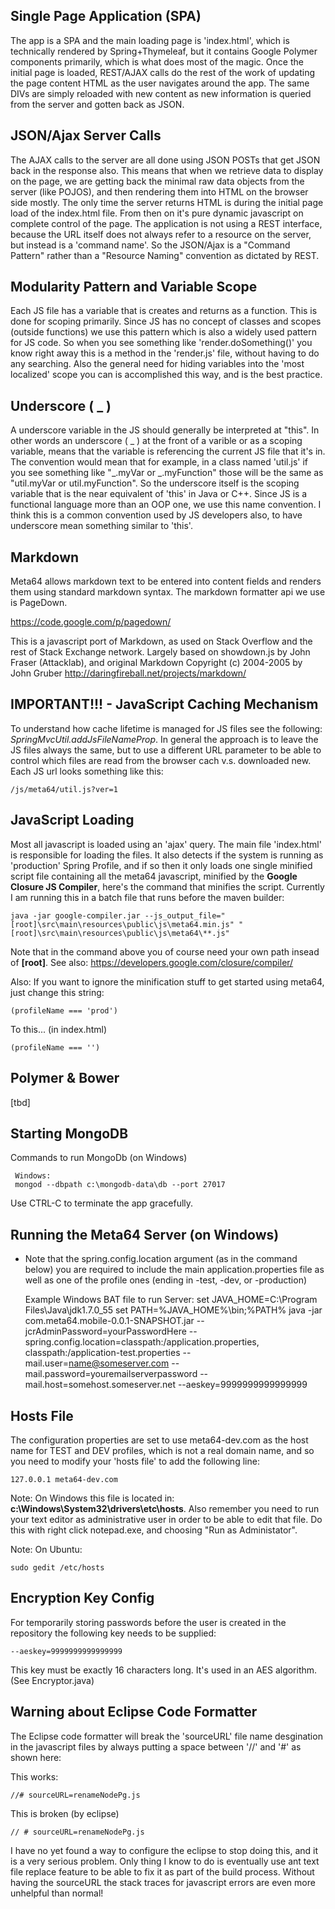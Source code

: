 ## Single Page Application (SPA)

The app is a SPA and the main loading page is 'index.html', which is technically rendered by Spring+Thymeleaf, but it contains Google Polymer components primarily, which is what does most of the magic. Once the initial page is loaded, REST/AJAX calls do the rest of the work of updating the page content HTML as the user navigates around the app. The same DIVs are simply reloaded with new content as new information is queried from the server and gotten back as JSON.

## JSON/Ajax Server Calls

The AJAX calls to the server are all done using JSON POSTs that get JSON back in the response also. This means that when we retrieve data to display on the page, we are getting back the minimal raw data objects from the server (like POJOS), and then rendering them into HTML on the browser side mostly. The only time the server returns HTML is during the initial page load of the index.html file. From then on it's pure dynamic javascript on complete control of the page. The application is not using a REST interface, because the URL itself does not always refer to a resource on the server, but instead is a 'command name'. So the JSON/Ajax is a "Command Pattern" rather than a "Resource Naming" convention as dictated by REST.

## Modularity Pattern and Variable Scope

Each JS file has a variable that is creates and returns as a function. This is done for scoping primarily. Since JS has no concept of classes and scopes (outside functions) we use this pattern which is also a widely used pattern for JS code. So when you see something like 'render.doSomething()' you know right away this is a method in the 'render.js' file, without having to do any searching. Also the general need for hiding variables into the 'most localized' scope you can is accomplished this way, and is the best practice.

## Underscore ( _ )

A underscore variable in the JS should generally be interpreted at "this". In other words an underscore ( _ ) at the front of a varible or as a scoping variable, means that the variable is referencing the current JS file that it's in. The convention would mean that for example, in a class named 'util.js' if you see something like "_.myVar or _.myFunction" those will be the same as "util.myVar or util.myFunction". So the underscore itself is the scoping variable that is the near equivalent of 'this' in Java or C++. Since JS is a functional language more than an OOP one, we use this name convention. I think this is a common convention used by JS developers also, to have underscore mean something similar to 'this'.

## Markdown

Meta64 allows markdown text to be entered into content fields and renders them using standard markdown syntax. The markdown formatter api we use is PageDown.

https://code.google.com/p/pagedown/

This is a javascript port of Markdown, as used on Stack Overflow and the rest of Stack Exchange network. Largely based on showdown.js by John Fraser (Attacklab), and original Markdown Copyright (c) 2004-2005 by John Gruber
http://daringfireball.net/projects/markdown/

## IMPORTANT!!! - JavaScript Caching Mechanism

To understand how cache lifetime is managed for JS files see the following: *SpringMvcUtil.addJsFileNameProp*. In general the approach is to leave the JS files always the same, but to use a different URL parameter to be able to control which files are read from the browser cach v.s. downloaded new. Each JS url looks something like this:

    /js/meta64/util.js?ver=1

## JavaScript Loading

Most all javascript is loaded using an 'ajax' query. The main file 'index.html' is responsible for loading the files. It also detects if the system is running as 'production' Spring Profile, and if so then it only loads one single minified script file containing all the meta64 javascript, minified by the **Google Closure JS Compiler**, here's the command that minifies the script. Currently I am running this in a batch file that runs before the maven builder:

    java -jar google-compiler.jar --js_output_file="[root]\src\main\resources\public\js\meta64.min.js" "[root]\src\main\resources\public\js\meta64\**.js"

Note that in the command above you of course need your own path insead of **[root]**.
See also: https://developers.google.com/closure/compiler/

Also: If you want to ignore the minification stuff to get started using meta64, just change this string:

    (profileName === 'prod')
To this... (in index.html)

    (profileName === '')

## Polymer & Bower

[tbd]

## Starting MongoDB

Commands to run MongoDb (on Windows)

	 Windows:
	 mongod --dbpath c:\mongodb-data\db --port 27017

Use CTRL-C to terminate the app gracefully.

## Running the Meta64 Server (on Windows)

* Note that the spring.config.location argument (as in the command below) you are required to include the main application.properties file as well as one of the profile ones (ending in -test, -dev, or -production)

    Example Windows BAT file to run Server:
    set JAVA_HOME=C:\Program Files\Java\jdk1.7.0_55
    set PATH=%JAVA_HOME%\bin;%PATH%
    java -jar com.meta64.mobile-0.0.1-SNAPSHOT.jar
    	 --jcrAdminPassword=yourPasswordHere
       --spring.config.location=classpath:/application.properties,
    	   classpath:/application-test.properties
       --mail.user=name@someserver.com
       --mail.password=youremailserverpassword
       --mail.host=somehost.someserver.net
       --aeskey=9999999999999999

## Hosts File
The configuration properties are set to use meta64-dev.com as the host name for TEST and DEV profiles, which is not a real domain name, and so you need to modify your 'hosts file' to add the following line:

    127.0.0.1 meta64-dev.com

Note: On Windows this file is located in: **c:\Windows\System32\drivers\etc\hosts**. Also remember you need to run your text editor as administrative user in order to be able to edit that file. Do this with right click notepad.exe, and choosing "Run as Administator".  

Note: On Ubuntu:

	sudo gedit /etc/hosts    

## Encryption Key Config

For temporarily storing passwords before the user is created in the repository the following key needs to be supplied:

    --aeskey=9999999999999999

This key must be exactly 16 characters long. It's used in an AES algorithm. (See Encryptor.java)

## Warning about Eclipse Code Formatter

The Eclipse code formatter will break the 'sourceURL' file name desgination in the javascript files by always putting a space between '//' and '#' as shown here:

This works:

    //# sourceURL=renameNodePg.js

This is broken (by eclipse)

    // # sourceURL=renameNodePg.js

I have no yet found a way to configure the eclipse to stop doing this, and it is a very serious problem. Only thing I know to do is eventually use ant text file replace feature to be able to fix it as part of the build process. Without having the sourceURL the stack traces for javascript errors are even more unhelpful than normal!
